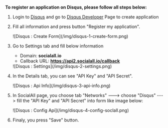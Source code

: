 __To register an application on Disqus, please follow all steps below:__

1. Login to [Disqus](https://disqus.com/) and go to [Disqus Developer](https://disqus.com/api/applications/register/) Page to create application
2. Fill all information and press button "Register my application".
    <div class="soclall-br"></div>
    ![Disqus : Create Form](/img/disqus-1-create-form.png)
    <div class="soclall-br"></div>
3. Go to Settings tab and fill below information
    * Domain: __socialall.io__
    * Callback URL: __https://api2.socialall.io/callback__
    
    <div class="soclall-br"></div>
    ![Disqus : Settings](/img/disqus-2-settings.png)
    <div class="soclall-br"></div>
    
4. In the Details tab, you can see "API Key" and "API Secret".
    <div class="soclall-br"></div>
    ![Disqus : Api Info](/img/disqus-3-api-info.png)
    <div class="soclall-br"></div>
5. In SocialAll page, you choose tab "Networks" ---> choose "Disqus" ---> fill the "API Key" and "API Secret" into form like image below:
    <div class="soclall-br"></div>
    ![Disqus : Config Api](/img/disqus-4-config-soclall.png)
    <div class="soclall-br"></div>
6. Finaly, you press "Save" button.